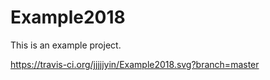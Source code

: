 # Example2018

This is an example project.

https://travis-ci.org/jjjjjyin/Example2018.svg?branch=master